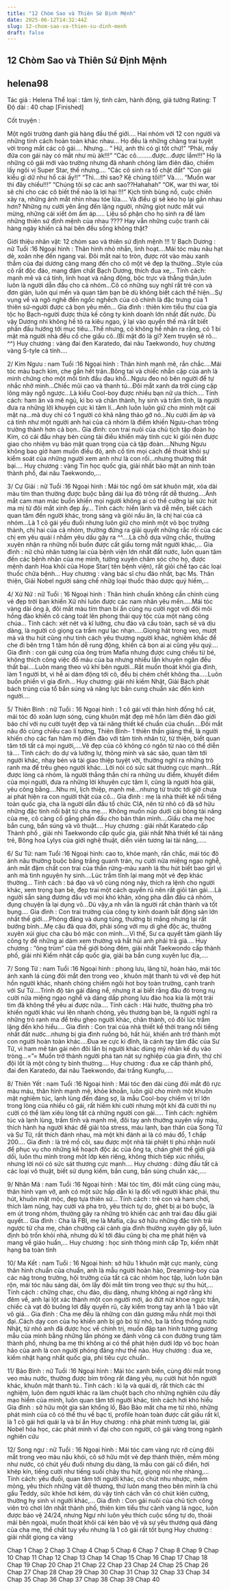 ```yaml
---
title: "12 Chòm Sao và Thiên Sứ Định Mệnh"
date: 2025-06-12T14:32:44Z
slug: 12-chom-sao-va-thien-su-dinh-menh
draft: false
---
```


## 12 Chòm Sao và Thiên Sứ Định Mệnh

## helena98

Tác giả : Helena
Thể loại : tâm lý, tình cảm, hành động, giả tưởng
Rating: T
Độ dài : 40 chap [Finished]
 
 
Cốt truyện :
 
Một ngôi trường danh giá hàng đầu thế giới….
Hai nhóm với 12 con người và những tính cách hoàn toàn khác nhau…
Họ đều là những chàng trai tuyệt vời trong mắt các cô gái….
Nhưng…
“ Hứ, anh thì có gì tốt chứ!”
“Phải, mấy đứa con gái này có mắt như mù àk!!!”
“Các cô………được…được lắm!!!”
Họ là những cô gái mới vào trường nhưng đã nhanh chóng làm điên đảo, chiếm lấy ngôi vị Super Star, thế nhưng….
“Các cô sinh ra tổ chật đất”
“Con gái kiểu gì dữ như hổ cái ấy!!”
“Thì….thì sao? Kệ chúng tôi!!”
Và…..
“Muốn war thì đây chiều!!!”
“Chúng tôi sợ các anh sao??Hahahah”
“OK, war thì war, tôi sẽ chỉ cho các cô biết thế nào là lợi hại !!!”
Kịch tính bùng nổ, cuộc chiến xảy ra, những ánh mắt nhìn nhau tóe lửa….
Và điều gì sẽ kéo họ lại gần nhau hơn?
Những nụ cười yên ắng đến lặng người, những giọt nước mắt vui mừng, những cái xiết ôm ấm áp…..
Liệu số phận cho họ sinh ra để làm những thiên sứ định mệnh của nhau ????
Hay vẫn những cuộc tranh cãi hàng ngày khiến cả hai bên đều sống không thật?
 
 
 
Giới thiệu nhân vật: 12 chòm sao và thiên sứ định mệnh !!!
1/ Bạch Dương : nữ
Tuổi :16
Ngoại hình : Thân hình nhỏ nhắn, linh hoạt….Mái tóc màu nâu hạt dẻ, xoăn nhẹ đến ngang vai. Đôi mắt nai to tròn, được rót vào màu xanh thẳm của đại dương càng mang đến cho cô một vẻ đẹp lạ thường…Style của cô rất độc đáo, mang đậm chất Bạch Dương, thích đua xe,..
Tính cách: mạnh mẽ và cá tính, linh hoạt và năng động, bộc trực và thẳng thắn,luôn luôn là người dẫn đầu cho cả nhóm…Cô có những suy nghĩ rất trẻ con và đơn giản, luôn quí mến và quan tâm bạn bè dù không biết cách thể hiện…Sự vụng về và ngô nghê đến ngốc nghếch của cô chính là đặc trưng của 1 thiên sứ-người được cả bọn yêu mến…
Gia đình : thiên kim tiểu thư của gia tộc họ Bạch-người được thừa kế công ty kinh doanh lớn nhất đất nước. Dù vậy Dương nhi không hề tỏ ra kiêu ngạo, ỷ lại vào quyền thế mà rất biết phấn đấu hướng tới mục tiêu…Thế nhưng, cô không hề nhận ra rằng, có 1 bí mật mà người nhà đều cố che giấu cô..(Bí mật đó là gì? Xem truyện sẽ rõ…^^)
Huy chương : vàng đai đen Karatedo, đai nâu Taekwondo, huy chương vàng S-tyle cá tính….
 

 
 
 
2/ Kim Ngưu : nam
Tuổi :16
Ngọai hình : Thân hình mạnh mẽ, rắn chắc….Mái tóc màu bạch kim, che gần hết trán..Bông tai và chiếc nhẫn cặp của anh là minh chứng cho một mối tình đầu đau khổ…Ngưu đeo nó bên người để tự nhắc nhở mình…Chiếc mũi cao và thanh tú…Đôi mắt xanh da trời cùng cặp lông mày ngỗ ngược…Là kiểu Cool-boy được nhiều bạn nữ ưa thích….
Tính cách: ham ăn và mê ngủ, ki bo và chân thành, hy sinh và trầm tĩnh, là người đưa ra những lời khuyên cực kì tâm lí…Anh luôn luôn giữ cho mình một cái mặt nạ…mà duy chỉ có 1 người có khả năng tháo gỡ nó…Nụ cười ấm áp và cá tính như một người anh hai của cả nhóm là điểm khiến Ngưu-chan trông trưởng thành hơn cả bọn..
Gia đình: con trai nuôi của chủ tịch tập đoàn họ Kim, có cái đầu nhạy bén cùng tài điều khiển máy tính cực kì giỏi nên được giao cho nhiệm vụ bảo mật quan trọng của cả tập đoàn….Nhưng Ngưu không bao giờ ham muốn điều đó, anh cố tìm mọi cách để thoát khỏi sự kiểm soát của những người xem anh như là con rối…nhưng thường thất bại....
Huy chương : vàng Tin học quốc gia, giải nhất bảo mật an ninh toàn thành phố, đai nâu Taekwondo,…
 

 
3/ Cự Giải : nữ
Tuổi :16
Ngoại hình : Mái tóc ngố ôm sát khuôn mặt, xõa dài màu tím than thường được buộc bằng dải lụa đỏ trông rất dễ thương….Ánh mắt cam man mác buồn khiến mọi người không ai có thể cưỡng lại sức hút ma mị từ đôi mắt xinh đẹp ấy…
Tính cách: hiền lành và dễ mến, biết cách quan tâm đến người khác, trong sáng và giỏi nấu ăn, là chị hai của cả nhóm…Là 1 cô gái yếu đuối nhưng luôn giữ cho mình một vỏ bọc trưởng thành, chị hai của cả nhóm, thường đứng ra giải quyết những rắc rối của các chị em yêu quái í nhầm yêu dấu gây ra ^^….Là chỗ dựa vững chắc, thường xuyên nhận ra những nỗi buồn được cất giấu torng mắt người khác,…
Gia đình : nữ chủ nhân tương lai của bệnh viện lớn nhất đất nước, luôn quan tâm đến các bệnh nhân của mẹ mình, tường xuyên chăm sóc cho họ, được mệnh danh Hoa khôi của Hope Star( tên bệnh viện), rất giỏi chế tạo các loại thuốc chữa bệnh…
Huy chương : vàng bác sĩ chu đáo nhất, bạc Ms. Thân thiện, Giải Nobel người sáng chế nhữg loại thuốc thảo dược quý hiếm,…
 

 
 
4/ Xử Nữ : nữ
Tuổi : 16
Ngoại hình : Thân hình chuẩn không cần chỉnh cùng vẻ đẹp trời ban khiến Xử nhi luôn được các nam nhân yêu mến…..Mái tóc vàng dài óng ả, đôi mắt màu tím than bí ẩn cùng nụ cười ngọt với đôi môi hồng đào khiến cô càng toát lên phong thái quý tộc của một nàng công chúa…
Tính cách: xét nét và kĩ lưỡng, chu đáo và cầu toàn, sạch sẽ và dịu dàng, là người có giọng ca trầm ngư lạc nhạn…..Giọng hát trong veo, mượt mà và thu hút cũng như tính cách yêu thương người khác, nghiêm khắc để che đi bên trng 1 tâm hồn dễ rung động, khiến cả bọn ai ai cũng yêu quý….
Gia đình : con gái cưng của ông trùm Mafia nhưng được cưng chiều từ bé, không thích công việc đổ máu của ba nhưng nhiều lần khuyên ngăn đều thất bại….Luôn mang theo vũ khí bên người…Rất muốn thoát khỏi gia đình, làm 1 người bt, vì hễ ai dám động tới cô, đều bị chém chết không tha…..Luôn buồn phiền vì gia đình…
Huy chương: giải nhì kiếm Nhật, Giải Bách phát bách trúng của tổ bắn súng và năng lực bắn cung chuẩn xác đến kinh người….
 

 
 
5/ Thiên Bình : nữ
Tuổi : 16
Ngoại hình : 1 cô gái với thân hình đồng hồ cát, mái tóc đỏ xoăn lượn sóng, cùng khuôn mặt đẹp mê hồn làm điên đảo giới báo chí với nụ cười tuyệt đẹp và tài năng thiết kế chuẩn của chuẩn….Đôi mắt nâu đỏ cùng chiều cao lí tưởng, Thiên Bình- 1 thiên thần giáng thế, là người khiến cho các fan hâm mộ điên đảo với tâm tính nhân từ, từ thiện, biết quan tâm tới tất cả mọi người,….Vẻ đẹp của cô không có ngôn từ nào có thể diễn tả….
Tính cách: do dự và lưỡng lự, thông minh và sác sảo, quan tâm tới người khác, nhạy bén và tài giao thiệp tuyệt vời, thường nghĩ ra những trò ranh ma để trêu ghẹo người khác…Lời nói có sức sát thương cực mạnh…Rất được lòng cả nhóm, là người thẳng thắn chỉ ra những ưu điểm, khuyết điểm của mọi người, đưa ra những lời khuyên cực tâm lí, cũng là người hòa giải, yêu công bằng….Nhu mì, lịch thiệp, mạnh mẽ…nhưng từ trước tới giờ chưa ai phát hiện ra con người thật của cô…
Gia đình : mẹ là nhà thiết kế nổi tiếng toàn quốc gia, cha là người dẫn đầu tổ chức CIA, nên từ nhỏ cô đã sở hữu những đặc tinh nổi bật từ cha mẹ…. Không muốn núp dưới cái bóng tài năng của mẹ, cô càng cố gắng phấn đấu cho bản thân mình….Giấu cha mẹ học bắn cung, bắn súng và võ thuật….
Huy chương : giải nhất Karatedo cấp Thành phố , giải nhì Taekwondo cấp quốc gia, giải nhất Nhà thiết kế tài năng trẻ, Bông hoa Lylys của giới nghệ thuật, diễn viên tương lai tài năng,…..
 

 
 
6/ Sư Tử: nam
Tuổi :16
Ngoại hình: cao to, khỏe mạnh, rắn chắc, mái tóc đỏ ánh nâu thường buộc băng trắng quanh trán, nụ cười nửa miệng ngạo nghễ, ánh mắt đậm chất con trai của thần rừng-màu xanh lá thu hút biết bao girl vì anh mà tình nguyện hy sinh….Lúc trầm tĩnh lại mang một vẻ đẹp khác thường…
Tính cách : bá đạo và vô cùng nóng nảy, thích ra lệnh cho người khác, xem trọng bạn bè, đẹp trai một cách quyến rũ nên rất giỏi tán gái….Là người sẵn sàng đương đầu với mọi khó khăn, xông pha dẫn đầu cả nhóm, đụng chuyện là lại dụng võ…Dù vậy,a nh vẫn là người rất chân thành và tốt bụng….
Gia đình : Con trai trưởng của công ty kinh doanh bất động sản lớn nhất thế giới….Phóng đãng và dung túng, thường bị mắng nhưng lại rất bướng bỉnh…Mẹ cậu đã qua đời, phải sống với mụ dì ghẻ độc ác, thường xuyên xúi giục cha cậu bỏ mặc con mình….Vì thế, Sư ca quyết tâm giành lấy công ty để những ai dám xem thường và hắt hủi anh phải trả giá….
Huy chương : “ông trùm” của thế giới bóng đêm, giải nhất Taekwondo cấp thành phố, giải nhì Kiếm nhật cấp quốc gia, giải ba bắn cung xuyên lục địa,….
 

7/ Song Tử : nam
Tuổi :16
Ngoại hình : phong lưu, lãng tử, hoàn hảo, mái tóc ánh xanh lá cùng đôi mắt đen trong veo , khuôn mặt thanh tú với vẻ đẹp hút hồn người khác, nhanh chóng chiếm ngôi hot boy toàn trường, cạnh tranh với Sư Tử….Trình độ tán gái đáng nể, nhưng ít ai biết rằng đâu đó trong nụ cười nửa miệng ngạo nghễ và dáng dấp phong lưu đào hoa kia là một trái tim đã không thể yêu ai được nữa….
Tính cách : Hài hước, thường pha trò khiến người khác vui lên nhanh chóng, yêu thương bạn bè, là người nghĩ ra những trò ranh ma để trêu ghẹo người khác, chân thành, có đôi lúc trầm lặng đến khó hiểu….
Gia đình : Con trai của nhà thiết kế thời trang nổi tiếng nhất đất nước…nhưng bị gia đình ruồng bỏ, hất hủi, khiến anh trở thành một con người hoàn toàn khác….Đua xe cực kì đỉnh, là cánh tay tâm đắc của Sư Tử, vì ham mê tán gái nên đôi lần bị người khác dùng mỹ nhân kế dụ vào tròng…=”= Muốn trở thành người phá tan nát sự nghiệp của gia đình, thứ chỉ đội lốt là một công ty bình thường….
Huy chương : đua xe cấp thành phố, đai đen Karatedo, đai nâu Taekwondo, đai trắng Kungfu,….
 

 
 
8/ Thiên Yết : nam
Tuổi :16
Ngoại hình : Mái tóc đen dài cùng đôi mắt đỏ rực màu máu, thân hình mạnh mẽ, khỏe khoắn, luôn giữ cho mình một khuôn mặt nghiêm túc, lạnh lùng đến đáng sợ, là mẫu Cool-boy chiếm vị trí lớn trong lòng của nhiều cô gái, rất hiếm khi cười nhưng một khi đã cười thì nụ cười có thể làm xiêu lòng tất cả những người con gái…..
Tính cách: nghiêm túc và lạnh lùng, trầm tĩnh và mạnh mẽ, đôi tay anh thường xuyên vấy máu, thích hành hạ người khác để giải tỏa stress, máu lạnh, bạn thân của Song Tử và Sư Tử, rất thích đánh nhau, mà một khi đánh ai là có máu đổ, 1 chấp 200….
Gia đình : là trẻ mồ côi, sau được một nhà tài phiệt tỉ phú nhận nuôi để phục vụ cho những kế hoạch độc ác của ông ta, chán ghét thế giới giả dối, luôn thu mình trong môt lớp kén riêng, không thích tiếp xúc nhiều, nhưng lời nói có sức sát thương cực mạnh….
Huy chương : đứng đầu tất cả các loại võ thuật, biết sử dụng kiếm, bắn cung, bắn súng chuẩn xác,….
 

 
9/ Nhân Mã : nam
Tuổi :16
Ngoại hình : Mái tóc tím, đôi mắt cũng cùng màu, thân hình vạm vỡ, anh có một sức hấp dẫn kì lạ đối với người khác phái, thu hút, khuôn mặt mộc, đẹp tựa thiên sứ…
Tính cách : trẻ con và ham chơi, thích làm nũng, hay cười và pha trò, yêu thích tự do, ghét bị ai bó buộc, là em út trong nhóm, thường gây ra những trò khiến các anh trai đau đầu giải quyết…
Gia đình : Cha là FBI, mẹ là Mafia, cậu sở hữu những đặc tính trái ngược từ cha mẹ, chán chường cái cảnh gia đình thường xuyên gây gổ, luôn định bỏ trốn khỏi nhà, nhưng dù kĩ tới đâu cũng bị cha mẹ phát hiện và mang về giáo huấn,…
Huy chương : học sinh thông minh cấp Tp, kiếm nhật hạng ba toàn tỉnh
 

10/ Ma Kết : nam
Tuổi : 16
Ngoại hình: sở hữu 1 khuôn mặt cực manly, cùng thân hình chuẩn của chuẩn, anh là mẫu người hoàn hảo, Dreaming-boy của các nàg trong trường, hội trưởng của tất cả các nhóm học tập, luôn luôn bận rộn, mái tóc nâu sáng dài, ôm lấy đôi mắt tím trong veo thực sự thu hút,…
Tính cách : chững chạc, chu đáo, dịu dàng, nhưng không ai ngờ rằng khi đêm về, anh lại lột xác thành một con người mới, áo đứt nút khoe ngực trần, chiếc cà vạt đỏ buông lơi đầy quyến rũ, cây kiếm trong tay anh là 1 bảo vật vô giá…
Gia đình : Cha mẹ đều là những con dân gương mẫu nhất mọi thời đại..Cách dạy con của họ khiến anh bị gò bó từ nhỏ, ba là tổng thống nước Nhật, từ nhỏ anh đã được học về chính trị, muốn đập tan hình tượng gương mẫu của mình bằng những lần phóng xe đánh võng cả con đường trung tâm thành phố, nhưng ba mẹ thì không ai có thể phát hiện dưới lớp vỏ bọc hoàn hảo của anh là con người phóng đãng như thế nào.
Huy chương : đua xe, kiếm nhật hạng nhất quốc gia, phi tiêu cực chuẩn..
 

 
 
11/ Bảo Bình : nữ
Tuổi :16
Ngoại hình : Mái tóc xanh biển, cùng đôi mắt trong veo màu nước, thường được bím trông rất đáng yêu, nụ cười hút hồn người khác, khuôn mặt thanh tú..
Tính cách : kì lạ và quái dị, rất thích các thí nghiệm, luôn đem người khác ra làm chuột bạch cho những nghiên cứu đầy mạo hiểm của mình, luôn quan tâm tới người khác, tính cách hơi khó hiểu
Gia đình : sở hữu một gia sản khổng lồ, Bảo Bảo mất cha mẹ từ nhỏ, những phát minh của cô có thể thu về bạc tỉ, profile hoàn toàn được cất giấu rất kĩ, là 1 cô gái hơi quái lạ và bí ẩn
Huy chương : nhà phát minh tương lai, giải Nobel hóa học, các phát minh vĩ đại cho con người, cô gái vàng trong ngành nghiên cứu
 

 
 
12/ Song ngư : nữ
Tuổi : 16
Ngoại hình : Mái tóc cam vàng rực rỡ cùng đôi mắt trong veo màu nâu khói, cô sở hữu một vẻ đẹp thánh thiện, mềm mỏng như nước, có chút yếu đuối nhưng dịu dàng, là mẫu con gái cổ điển, hơi khép kín, tiếng cười như tiếng suối chảy thu hút, giọng nói nhẹ nhàng,…
Tính cách: yếu đuối, quan tâm tới người khác, có chút nhu nhược, mềm mỏng, yêu thích những vật dễ thương, thứ luôn mang theo bên mình là chú gấu Teddy, sức khỏe hơi kém, dù vậy tính cách vẫn có chút kiên cường, thường hy sinh vì người khác,…
Gia đình : Con gái nuôi của chủ tịch công viên trò chơi lớn nhất thành phố, thiên kim tiểu thư cành vàng lá ngọc, luôn được bảo vệ 24/24, nhưng Ngư nhi luôn yêu thích cuộc sống tự do, thoải mái bên ngoài, muốn thoát khỏi cái kén bảo vệ và sự yêu thương quá đáng của cha mẹ, thể chất tuy yếu nhưng là 1 cô gái rất tốt bụng
Huy chương : giải nhất giọng ca vàng
 

 
 
Chap 1 Chap 2 Chap 3 Chap 4 Chap 5 Chap 6 Chap 7 Chap 8 Chap 9 Chap 10 Chap 11 Chap 12 Chap 13 Chap 14 Chap 15 Chap 16 Chap 17 Chap 18 Chap 19 Chap 20 Chap 21 Chap 22 Chap 23 Chap 24 Chap 25 Chap 26 Chap 27 Chap 28 Chap 29 Chap 30 Chap 31 Chap 32 Chap 33 Chap 34 Chap 35 Chap 36 Chap 37 Chap 38 Chap 39 Chap 40